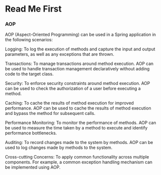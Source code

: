 # Read Me First


### AOP
AOP (Aspect-Oriented Programming) can be used in a Spring application in the following scenarios:

Logging: To log the execution of methods and capture the input and output parameters, as well as any exceptions that are thrown.

Transactions: To manage transactions around method execution. AOP can be used to handle transaction management declaratively without adding code to the target class.

Security: To enforce security constraints around method execution. AOP can be used to check the authorization of a user before executing a method.

Caching: To cache the results of method execution for improved performance. AOP can be used to cache the results of method execution and bypass the method for subsequent calls.

Performance Monitoring: To monitor the performance of methods. AOP can be used to measure the time taken by a method to execute and identify performance bottlenecks.

Auditing: To record changes made to the system by methods. AOP can be used to log changes made by methods to the system.

Cross-cutting Concerns: To apply common functionality across multiple components. For example, a common exception handling mechanism can be implemented using AOP.
